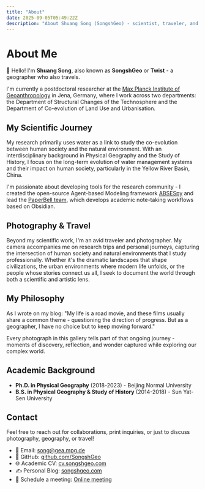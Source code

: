 ```yaml
---
title: "About"
date: 2025-09-05T05:49:22Z
description: "About Shuang Song (SongshGeo) - scientist, traveler, and photographer"
---
```


# About Me

👋 Hello! I'm **Shuang Song**, also known as **SongshGeo** or **Twist** - a geographer who also travels.

I'm currently a postdoctoral researcher at the [Max Planck Institute of Geoanthropology](https://www.gea.mpg.de/) in Jena, Germany, where I work across two departments: the Department of Structural Changes of the Technosphere and the Department of Co-evolution of Land Use and Urbanisation.

## My Scientific Journey

My research primarily uses water as a link to study the co-evolution between human society and the natural environment. With an interdisciplinary background in Physical Geography and the Study of History, I focus on the long-term evolution of water management systems and their impact on human society, particularly in the Yellow River Basin, China.

I'm passionate about developing tools for the research community - I created the open-source Agent-based Modeling framework [ABSESpy](https://github.com/SongshGeoLab/ABSESpy) and lead the [PaperBell team](https://paperbell.cn/), which develops academic note-taking workflows based on Obsidian.

## Photography & Travel

Beyond my scientific work, I'm an avid traveler and photographer. My camera accompanies me on research trips and personal journeys, capturing the intersection of human society and natural environments that I study professionally. Whether it's the dramatic landscapes that shape civilizations, the urban environments where modern life unfolds, or the people whose stories connect us all, I seek to document the world through both a scientific and artistic lens.

## My Philosophy

As I wrote on my blog: "My life is a road movie, and these films usually share a common theme - questioning the direction of progress. But as a geographer, I have no choice but to keep moving forward."

Every photograph in this gallery tells part of that ongoing journey - moments of discovery, reflection, and wonder captured while exploring our complex world.

## Academic Background

- **Ph.D. in Physical Geography** (2018-2023) - Beijing Normal University
- **B.S. in Physical Geography & Study of History** (2014-2018) - Sun Yat-Sen University

## Contact

Feel free to reach out for collaborations, print inquiries, or just to discuss photography, geography, or travel!

- 📧 Email: [song@gea.mpg.de](mailto:song@gea.mpg.de)
- 🐙 GitHub: [github.com/SongshGeo](https://github.com/SongshGeo)
- 🌐 Academic CV: [cv.songshgeo.com](https://cv.songshgeo.com)
- ✍️ Personal Blog: [songshgeo.com](https://songshgeo.com)
- 📅 Schedule a meeting: [Online meeting](https://cal.com/s-huang-song-sodoej/get-in-touch)

